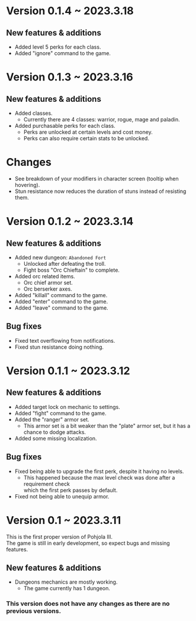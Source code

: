 # Version 0.1.4 ~ 2023.3.18

## New features & additions
- Added level 5 perks for each class.
- Added "ignore" command to the game.

# Version 0.1.3 ~ 2023.3.16

## New features & additions
- Added classes.
  * Currently there are 4 classes: warrior, rogue, mage and paladin.
- Added purchasable perks for each class.
  * Perks are unlocked at certain levels and cost money.
  * Perks can also require certain stats to be unlocked.

# Changes
- See breakdown of your modifiers in character screen (tooltip when hovering).
- Stun resistance now reduces the duration of stuns instead of resisting them.

# Version 0.1.2 ~ 2023.3.14

## New features & additions
- Added new dungeon: `Abandoned Fort`
  * Unlocked after defeating the troll.
  * Fight boss "Orc Chieftain" to complete.
- Added orc related items.
  * Orc chief armor set.
  * Orc berserker axes.
- Added "killall" command to the game.
- Added "enter" command to the game.
- Added "leave" command to the game.

## Bug fixes
- Fixed text overflowing from notifications.
- Fixed stun resistance doing nothing.

# Version 0.1.1 ~ 2023.3.12

## New features & additions
- Added target lock on mechanic to settings.
- Added "fight" command to the game.
- Added the "ranger" armor set. 
  * This armor set is a bit weaker than the "plate" armor set, but it has a chance to dodge attacks.
- Added some missing localization.
## Bug fixes
- Fixed being able to upgrade the first perk, despite it having no levels. 
  * This happened because the max level check was done after a requirement check  
  which the first perk passes by default.
- Fixed not being able to unequip armor.

# Version 0.1 ~ 2023.3.11
This is the first proper version of Pohjola III.  
The game is still in early development, so expect bugs and missing features.

## New features & additions
- Dungeons mechanics are mostly working.
  * The game currently has 1 dungeon.

### This version does not have any changes as there are no previous versions.
